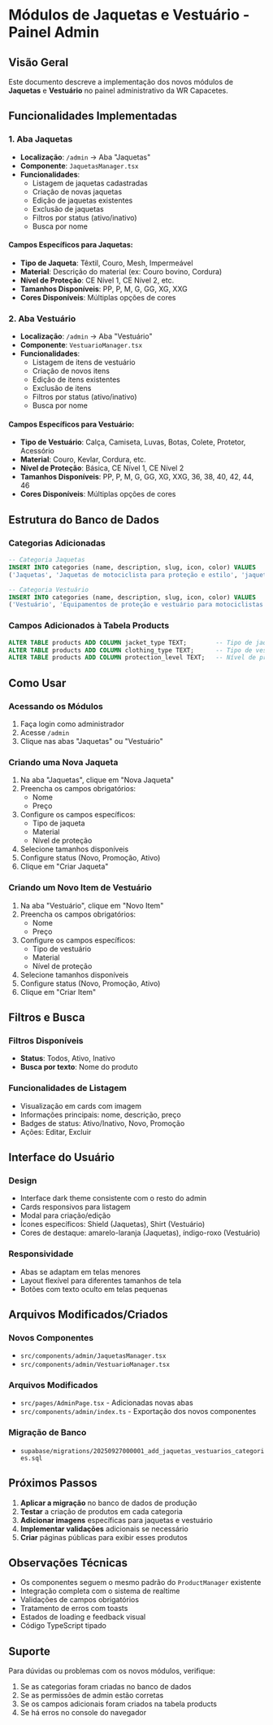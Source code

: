 # Módulos de Jaquetas e Vestuário - Painel Admin

## Visão Geral

Este documento descreve a implementação dos novos módulos de **Jaquetas** e **Vestuário** no painel administrativo da WR Capacetes.

## Funcionalidades Implementadas

### 1. Aba Jaquetas
- **Localização**: `/admin` → Aba "Jaquetas"
- **Componente**: `JaquetasManager.tsx`
- **Funcionalidades**:
  - Listagem de jaquetas cadastradas
  - Criação de novas jaquetas
  - Edição de jaquetas existentes
  - Exclusão de jaquetas
  - Filtros por status (ativo/inativo)
  - Busca por nome

#### Campos Específicos para Jaquetas:
- **Tipo de Jaqueta**: Têxtil, Couro, Mesh, Impermeável
- **Material**: Descrição do material (ex: Couro bovino, Cordura)
- **Nível de Proteção**: CE Nível 1, CE Nível 2, etc.
- **Tamanhos Disponíveis**: PP, P, M, G, GG, XG, XXG
- **Cores Disponíveis**: Múltiplas opções de cores

### 2. Aba Vestuário
- **Localização**: `/admin` → Aba "Vestuário"
- **Componente**: `VestuarioManager.tsx`
- **Funcionalidades**:
  - Listagem de itens de vestuário
  - Criação de novos itens
  - Edição de itens existentes
  - Exclusão de itens
  - Filtros por status (ativo/inativo)
  - Busca por nome

#### Campos Específicos para Vestuário:
- **Tipo de Vestuário**: Calça, Camiseta, Luvas, Botas, Colete, Protetor, Acessório
- **Material**: Couro, Kevlar, Cordura, etc.
- **Nível de Proteção**: Básica, CE Nível 1, CE Nível 2
- **Tamanhos Disponíveis**: PP, P, M, G, GG, XG, XXG, 36, 38, 40, 42, 44, 46
- **Cores Disponíveis**: Múltiplas opções de cores

## Estrutura do Banco de Dados

### Categorias Adicionadas
```sql
-- Categoria Jaquetas
INSERT INTO categories (name, description, slug, icon, color) VALUES
('Jaquetas', 'Jaquetas de motociclista para proteção e estilo', 'jaquetas', 'Shield', 'from-yellow-500 to-orange-500');

-- Categoria Vestuário
INSERT INTO categories (name, description, slug, icon, color) VALUES
('Vestuário', 'Equipamentos de proteção e vestuário para motociclistas', 'vestuario', 'Shirt', 'from-indigo-500 to-purple-500');
```

### Campos Adicionados à Tabela Products
```sql
ALTER TABLE products ADD COLUMN jacket_type TEXT;        -- Tipo de jaqueta
ALTER TABLE products ADD COLUMN clothing_type TEXT;      -- Tipo de vestuário
ALTER TABLE products ADD COLUMN protection_level TEXT;   -- Nível de proteção
```

## Como Usar

### Acessando os Módulos
1. Faça login como administrador
2. Acesse `/admin`
3. Clique nas abas "Jaquetas" ou "Vestuário"

### Criando uma Nova Jaqueta
1. Na aba "Jaquetas", clique em "Nova Jaqueta"
2. Preencha os campos obrigatórios:
   - Nome
   - Preço
3. Configure os campos específicos:
   - Tipo de jaqueta
   - Material
   - Nível de proteção
4. Selecione tamanhos disponíveis
5. Configure status (Novo, Promoção, Ativo)
6. Clique em "Criar Jaqueta"

### Criando um Novo Item de Vestuário
1. Na aba "Vestuário", clique em "Novo Item"
2. Preencha os campos obrigatórios:
   - Nome
   - Preço
3. Configure os campos específicos:
   - Tipo de vestuário
   - Material
   - Nível de proteção
4. Selecione tamanhos disponíveis
5. Configure status (Novo, Promoção, Ativo)
6. Clique em "Criar Item"

## Filtros e Busca

### Filtros Disponíveis
- **Status**: Todos, Ativo, Inativo
- **Busca por texto**: Nome do produto

### Funcionalidades de Listagem
- Visualização em cards com imagem
- Informações principais: nome, descrição, preço
- Badges de status: Ativo/Inativo, Novo, Promoção
- Ações: Editar, Excluir

## Interface do Usuário

### Design
- Interface dark theme consistente com o resto do admin
- Cards responsivos para listagem
- Modal para criação/edição
- Ícones específicos: Shield (Jaquetas), Shirt (Vestuário)
- Cores de destaque: amarelo-laranja (Jaquetas), índigo-roxo (Vestuário)

### Responsividade
- Abas se adaptam em telas menores
- Layout flexível para diferentes tamanhos de tela
- Botões com texto oculto em telas pequenas

## Arquivos Modificados/Criados

### Novos Componentes
- `src/components/admin/JaquetasManager.tsx`
- `src/components/admin/VestuarioManager.tsx`

### Arquivos Modificados
- `src/pages/AdminPage.tsx` - Adicionadas novas abas
- `src/components/admin/index.ts` - Exportação dos novos componentes

### Migração de Banco
- `supabase/migrations/20250927000001_add_jaquetas_vestuarios_categories.sql`

## Próximos Passos

1. **Aplicar a migração** no banco de dados de produção
2. **Testar** a criação de produtos em cada categoria
3. **Adicionar imagens** específicas para jaquetas e vestuário
4. **Implementar validações** adicionais se necessário
5. **Criar** páginas públicas para exibir esses produtos

## Observações Técnicas

- Os componentes seguem o mesmo padrão do `ProductManager` existente
- Integração completa com o sistema de realtime
- Validações de campos obrigatórios
- Tratamento de erros com toasts
- Estados de loading e feedback visual
- Código TypeScript tipado

## Suporte

Para dúvidas ou problemas com os novos módulos, verifique:
1. Se as categorias foram criadas no banco de dados
2. Se as permissões de admin estão corretas
3. Se os campos adicionais foram criados na tabela products
4. Se há erros no console do navegador

